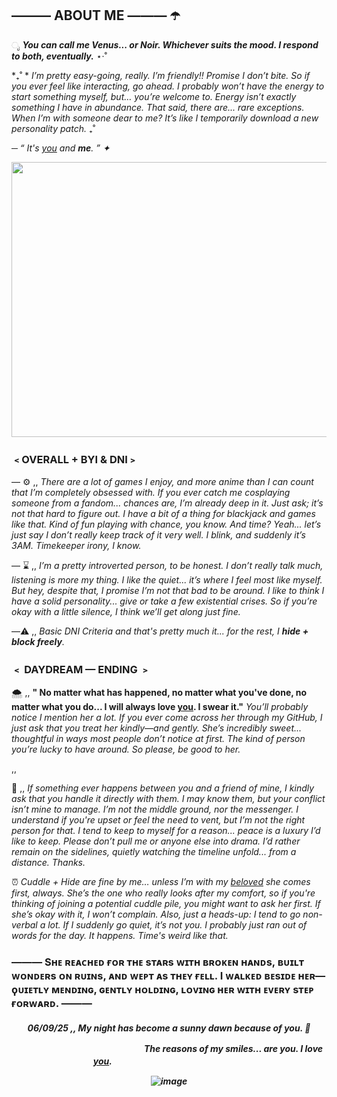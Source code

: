 ## ——— ABOUT ME ——— ☂️

ೃ ___You can call me **Venus**... or **Noir**. Whichever suits the mood. I respond to both, eventually.___ ⋆·˚ 

*₊˚ * _I’m pretty easy-going, really. I’m friendly!! Promise I don’t bite. So if you ever feel like interacting, go ahead. I probably won’t have the energy to start something myself, but… you’re welcome to. Energy isn’t exactly something I have in abundance. That said, there are... rare exceptions. When I’m with someone dear to me? It’s like I temporarily download a new personality patch._ ₊˚

─ _“ It's [you](https://github.com/CiviIizations) and **me**. ” ✦_

<img src="https://github.com/user-attachments/assets/b63e2dfd-bbaa-4c41-86c7-94b7d2fb8da4" width="550" height="440" />



### ﹤OVERALL + BYI & DNI﹥
— ⚙️ ,, *_There are a lot of games I enjoy, and more anime than I can count that I’m completely obsessed with. If you ever catch me cosplaying someone from a fandom... chances are, I’m already deep in it. Just ask; it’s not that hard to figure out. I have a bit of a thing for blackjack and games like that. Kind of fun playing with chance, you know. And time? Yeah... let’s just say I don’t really keep track of it very well. I blink, and suddenly it’s 3AM. Timekeeper irony, I know._*

— ⌛ ,, *_I’m a pretty introverted person, to be honest. I don’t really talk much, listening is more my thing. I like the quiet... it’s where I feel most like myself. But hey, despite that, I promise I’m not that bad to be around. I like to think I have a solid personality... give or take a few existential crises. So if you’re okay with a little silence, I think we’ll get along just fine._*

—⚠️ ,, _Basic DNI Criteria and that's pretty much it... for the rest, I **hide + block freely**._

### ﹤ DAYDREAM — ENDING ﹥

🌨️ ,, **" No matter what has happened, no matter what you've done, no matter what you do... I will always love [you](https://github.com/CiviIizations). I swear it."** _You’ll probably notice I mention her a lot. If you ever come across her through my GitHub, I just ask that you treat her kindly—and gently. She’s incredibly sweet... thoughtful in ways most people don’t notice at first. The kind of person you’re lucky to have around. So please, be good to her._

,,


🔎 ,, *_If something ever happens between you and a friend of mine, I kindly ask that you handle it directly with them. I may know them, but your conflict isn’t mine to manage. I’m not the middle ground, nor the messenger. I understand if you're upset or feel the need to vent, but I’m not the right person for that. I tend to keep to myself for a reason... peace is a luxury I’d like to keep. Please don’t pull me or anyone else into drama. I’d rather remain on the sidelines, quietly watching the timeline unfold... from a distance. Thanks._*

⏰ _Cuddle + Hide are fine by me… unless I’m with my [beloved](ttps://github.com/CiviIizations) she comes first, always. She’s the one who really looks after my comfort, so if you're thinking of joining a potential cuddle pile, you might want to ask her first. If she’s okay with it, I won’t complain. Also, just a heads-up: I tend to go non-verbal a lot. If I suddenly go quiet, it’s not you. I probably just ran out of words for the day. It happens. Time's weird like that._
###  ——— Sʜᴇ ʀᴇᴀᴄʜᴇᴅ ғᴏʀ ᴛʜᴇ sᴛᴀʀs ᴡɪᴛʜ ʙʀᴏᴋᴇɴ ʜᴀɴᴅs, ʙᴜɪʟᴛ ᴡᴏɴᴅᴇʀs ᴏɴ ʀᴜɪɴs, ᴀɴᴅ ᴡᴇᴘᴛ ᴀs ᴛʜᴇʏ ғᴇʟʟ. I ᴡᴀʟᴋᴇᴅ ʙᴇsɪᴅᴇ ʜᴇʀ—ϙᴜɪᴇᴛʟʏ ᴍᴇɴᴅɪɴɢ, ɢᴇɴᴛʟʏ ʜᴏʟᴅɪɴɢ, ʟᴏᴠɪɴɢ ʜᴇʀ ᴡɪᴛʜ ᴇᴠᴇʀʏ sᴛᴇᴘ ғᴏʀᴡᴀʀᴅ. ——— 
<h5 align="center">

  06/09/25 ,, My night has become a sunny dawn because of you. 💙
  
  ㅤㅤㅤㅤㅤㅤㅤㅤㅤㅤㅤㅤㅤㅤㅤㅤThe reasons of my smiles... are you. I love [you](https://github.com/CiviIizations). ㅤㅤㅤㅤㅤㅤㅤㅤ
ㅤㅤㅤㅤㅤㅤㅤㅤ

![image](https://github.com/user-attachments/assets/a76719bc-97f7-4e3c-a528-5c38d080ad3a)

